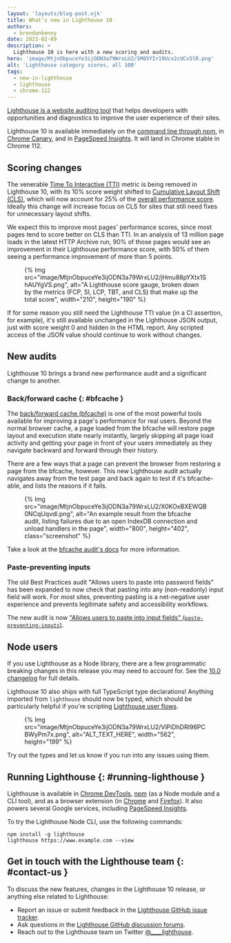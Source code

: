 ```yaml
---
layout: 'layouts/blog-post.njk'
title: What's new in Lighthouse 10
authors:
  - brendankenny
date: 2023-02-09
description: >
  Lighthouse 10 is here with a new scoring and audits.
hero: 'image/MtjnObpuceYe3ijODN3a79WrxLU2/SM05YIr19Ucx2cUCx5lR.png'
alt: 'Lighthouse category scores, all 100'
tags:
  - new-in-lighthouse
  - lighthouse
  - chrome-112
---
```


[Lighthouse is a website auditing tool](/docs/lighthouse/overview/) that helps developers with opportunities and diagnostics to improve the user experience of their sites.

Lighthouse 10 is available immediately on the [command line through npm](https://www.npmjs.com/package/lighthouse), in [Chrome Canary](https://www.google.com/chrome/canary/), and in [PageSpeed Insights](https://pagespeed.web.dev/). It will land in Chrome stable in Chrome 112.

## Scoring changes

The venerable [Time To Interactive (TTI)](https://web.dev/tti/) metric is being removed in Lighthouse 10, with its 10% score weight shifted to [Cumulative Layout Shift (CLS)](https://web.dev/cls/), which will now account for 25% of the [overall performance score](/docs/lighthouse/performance/performance-scoring/#lighthouse-10). Ideally this change will increase focus on CLS for sites that still need fixes for unnecessary layout shifts.

We expect this to improve most pages' performance scores, since most pages tend to score better on CLS than TTI. In an analysis of 13 million page loads in the latest HTTP Archive run, 90% of those pages would see an improvement in their Lighthouse performance score, with 50% of them seeing a performance improvement of more than 5 points.

<figure>
  {% Img src="image/MtjnObpuceYe3ijODN3a79WrxLU2/jHmu88pYXtx1ShAUYgVS.png", alt="A Lighthouse score gauge, broken down by the metrics (FCP, SI, LCP, TBT, and CLS) that make up the total score", width="210", height="190" %}
</figure>

If for some reason you still need the Lighthouse TTI value (in a CI assertion, for example), it's still available unchanged in the Lighthouse JSON output, just with score weight 0 and hidden in the HTML report. Any scripted access of the JSON value should continue to work without changes.

## New audits

Lighthouse 10 brings a brand new performance audit and a significant change to another.

### Back/forward cache {: #bfcache }

The [back/forward cache (bfcache)](https://web.dev/bfcache/) is one of the most powerful tools available for improving a page's performance for real users. Beyond the normal browser cache, a page loaded from the bfcache will restore page layout and execution state nearly instantly, largely skipping all page load activity and getting your page in front of your users immediately as they navigate backward and forward through their history.

There are a few ways that a page can prevent the browser from restoring a page from the bfcache, however. This new Lighthouse audit actually navigates away from the test page and back again to test if it's bfcache-able, and lists the reasons if it fails.

<figure>
  {% Img src="image/MtjnObpuceYe3ijODN3a79WrxLU2/X0KOxBXEWQB0NCqUqvdl.png", alt="An example result from the bfcache audit, listing failures due to an open IndexDB connection and unload handlers in the page", width="800", height="402", class="screenshot" %}
</figure>

Take a look at the [bfcache audit's docs](/docs/lighthouse/performance/bf-cache/) for more information.

### Paste-preventing inputs

The old Best Practices audit "Allows users to paste into password fields" has been expanded to now check that pasting into any (non-readonly) input field will work. For most sites, preventing pasting is a net-negative user experience and prevents legitimate safety and accessibility workflows.

The new audit is now ["Allows users to paste into input fields" (`paste-preventing-inputs`)](/docs/lighthouse/best-practices/paste-preventing-inputs/).

## Node users

If you use Lighthouse as a Node library, there are a few programmatic breaking changes in this release you may need to account for. See the [10.0 changelog](https://github.com/GoogleChrome/lighthouse/releases/tag/v10.0.0) for full details.

Lighthouse 10 also ships with full TypeScript type declarations! Anything imported from `lighthouse` should now be typed, which should be particularly helpful if you're scripting [Lighthouse user flows](https://web.dev/lighthouse-user-flows/).

<figure>
  {% Img src="image/MtjnObpuceYe3ijODN3a79WrxLU2/VlPiDhDRI96PCBWyPm7x.png", alt="ALT_TEXT_HERE", width="562", height="199" %}
</figure>

Try out the types and let us know if you run into any issues using them.

## Running Lighthouse {: #running-lighthouse }

Lighthouse is available in [Chrome DevTools](/docs/devtools/overview/), [npm](https://www.npmjs.com/package/lighthouse) (as a Node module and a CLI tool), and as a browser extension (in [Chrome](https://chrome.google.com/webstore/detail/lighthouse/blipmdconlkpinefehnmjammfjpmpbjk) and [Firefox](https://addons.mozilla.org/en-US/firefox/addon/google-lighthouse/)). It also powers several Google services, including [PageSpeed Insights](https://pagespeed.web.dev/).

To try the Lighthouse Node CLI, use the following commands:

```text
npm install -g lighthouse
lighthouse https://www.example.com --view
```

## Get in touch with the Lighthouse team {: #contact-us }

To discuss the new features, changes in the Lighthouse 10 release, or anything else related to Lighthouse:

- Report an issue or submit feedback in the [Lighthouse GitHub issue tracker](https://github.com/GoogleChrome/lighthouse/issues).
- Ask questions in the [Lighthouse GitHub discussion forums](https://github.com/GoogleChrome/lighthouse/discussions).
- Reach out to the Lighthouse team on Twitter <a href="https://twitter.com/intent/tweet?text=@____lighthouse" target="_blank">@____lighthouse</a>.
